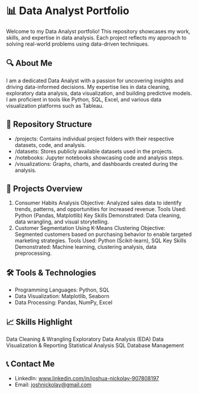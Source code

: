 # 📊 Data Analyst Portfolio

Welcome to my Data Analyst portfolio! This repository showcases my work, skills, and expertise in data analysis. Each project reflects my approach to solving real-world problems using data-driven techniques.

## 🔍 About Me

I am a dedicated Data Analyst with a passion for uncovering insights and driving data-informed decisions. My expertise lies in data cleaning, exploratory data analysis, data visualization, and building predictive models. I am proficient in tools like Python, SQL, Excel, and various data visualization platforms such as Tableau.

## 📁 Repository Structure

* /projects: Contains individual project folders with their respective datasets, code, and analysis. 
* /datasets: Stores publicly available datasets used in the projects.
* /notebooks: Jupyter notebooks showcasing code and analysis steps.
* /visualizations: Graphs, charts, and dashboards created during the analysis.

## 🚀 Projects Overview

1. Consumer Habits Analysis
Objective: Analyzed sales data to identify trends, patterns, and opportunities for increased revenue.
Tools Used: Python (Pandas, Matplotlib)
Key Skills Demonstrated: Data cleaning, data wrangling, and visual storytelling.
2. Customer Segmentation Using K-Means Clustering
Objective: Segmented customers based on purchasing behavior to enable targeted marketing strategies.
Tools Used: Python (Scikit-learn), SQL
Key Skills Demonstrated: Machine learning, clustering analysis, data preprocessing.


## 🛠️ Tools & Technologies

* Programming Languages: Python, SQL
* Data Visualization: Matplotlib, Seaborn
* Data Processing: Pandas, NumPy, Excel

## 📈 Skills Highlight

Data Cleaning & Wrangling
Exploratory Data Analysis (EDA)
Data Visualization & Reporting
Statistical Analysis
SQL Database Management

## 📞 Contact Me

* LinkedIn: www.linkedin.com/in/joshua-nickolay-907808197
* Email: joshnickolay@gmail.com
